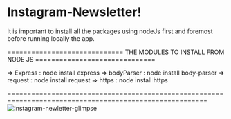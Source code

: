 # Instagram-Newsletter!

It is important to install all the packages using nodeJs first and foremost before running locally the app.

=============================     THE MODULES TO INSTALL FROM NODE JS     ==============================

=> Express : node install express
=> bodyParser : node install body-parser
=> request : node install request
=> https : node install https

========================================================================================================
![instagram-newletter-glimpse](https://user-images.githubusercontent.com/43496871/119255515-8e440400-bbbc-11eb-8131-7cfa622f863c.png)

